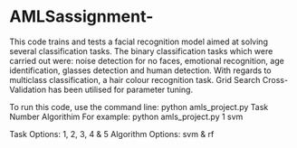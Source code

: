 # AMLSassignment-

This code trains and tests a facial recognition model aimed at solving several classification tasks. The binary classification tasks which were carried out were: noise detection for no faces, emotional recognition, age identification, glasses detection and human detection. With regards to multiclass classification, a hair colour recognition task. Grid Search Cross-Validation has been utilised for parameter tuning.

To run this code, use the command line:
python amls_project.py Task Number Algorithim
For example: python amls_project.py 1 svm

Task Options: 1, 2, 3, 4 & 5
Algorithm Options: svm & rf
